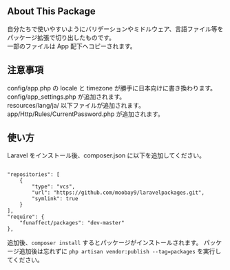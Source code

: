 ## About This Package

自分たちで使いやすいようにバリデーションやミドルウェア、言語ファイル等をパッケージ拡張で切り出したものです。  
一部のファイルは App 配下へコピーされます。

## 注意事項

config/app.php の locale と timezone が勝手に日本向けに書き換わります。  
config/app_settings.php が追加されます。  
resources/lang/ja/ 以下ファイルが追加されます。  
app/Http/Rules/CurrentPassword.php が追加されます。  



## 使い方

Laravel をインストール後、composer.json に以下を追加してください。

```

"repositories": [
    {
        "type": "vcs",
        "url": "https://github.com/moobay9/laravelpackages.git",
        "symlink": true
    }
],
"require": {
    "funaffect/packages": "dev-master"
},
```

追加後、`composer install` するとパッケージがインストールされます。
パッケージ追加後は忘れずに `php artisan vendor:publish --tag=packages` を実行してください。
